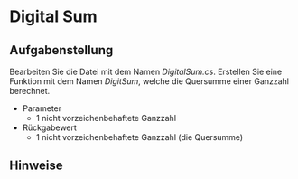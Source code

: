 # Digital Sum
## Aufgabenstellung

Bearbeiten Sie die Datei mit dem Namen *DigitalSum.cs*.  Erstellen Sie eine Funktion mit dem Namen *DigitSum*, welche die Quersumme einer Ganzzahl berechnet.

* Parameter
  * 1 nicht vorzeichenbehaftete Ganzzahl
* Rückgabewert
  * 1 nicht vorzeichenbehaftete Ganzzahl (die Quersumme)


## Hinweise
